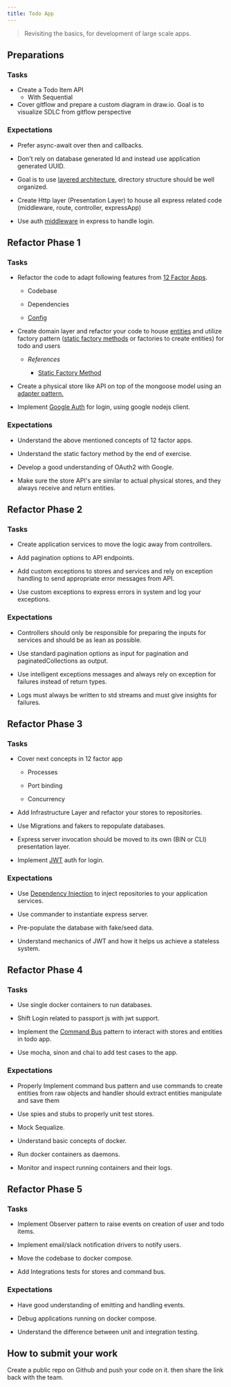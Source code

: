```yaml
---
title: Todo App
---
```




> Revisiting the basics, for development of large scale apps.

## Preparations

### Tasks

- Create a Todo Item API
  - With Sequential
- Cover gitflow and prepare a custom diagram in draw.io. Goal is to visualize SDLC from gitflow perspective

### Expectations

- Prefer async-await over then and callbacks.

- Don't rely on database generated Id and instead use application generated UUID.

- Goal is to use [layered architecture](https://dzone.com/articles/layered-architecture-is-good), directory structure should be well organized.

- Create Http layer (Presentation Layer) to house all express related code (middleware, route, controller, expressApp)

- Use auth [middleware](https://refactoring.guru/design-patterns/chain-of-responsibility) in express to handle login.

## Refactor Phase 1

### Tasks

- Refactor the code to adapt following features from [12 Factor Apps](https://12factor.net/).

  - Codebase

  - Dependencies

  - [Config](https://www.npmjs.com/package/dotenv)

- Create domain layer and refactor your code to house [entities](https://www.raywenderlich.com/books/real-world-android-by-tutorials/v1.0/chapters/3-domain-layer) and utilize factory pattern ([static factory methods](https://stackify.com/static-factory-methods/#:~:text=A%20static%20factory%20method%20is,separate%20interface%20and%20implementation%20class.) or factories to create entities) for todo and users

  - _References_

    - [Static Factory Method](https://refactoring.guru/design-patterns/factory-method)

- Create a physical store like API on top of the mongoose model using an [adapter pattern.](https://sourcemaking.com/design_patterns/adapter)

- Implement [Google Auth](https://medium.com/@jackrobertscott/how-to-use-google-auth-api-with-node-js-888304f7e3a0) for login, using google nodejs client.

### Expectations

- Understand the above mentioned concepts of 12 factor apps.

- Understand the static factory method by the end of exercise.

- Develop a good understanding of OAuth2 with Google.

- Make sure the store API's are similar to actual physical stores, and they always receive and return entities.

## Refactor Phase 2

### Tasks

- Create application services to move the logic away from controllers.

- Add pagination options to API endpoints.

- Add custom exceptions to stores and services and rely on exception handling to send appropriate error messages from API.

- Use custom exceptions to express errors in system and log your exceptions.

### Expectations

- Controllers should only be responsible for preparing the inputs for services and should be as lean as possible.

- Use standard pagination options as input for pagination and paginatedCollections as output.

- Use intelligent exceptions messages and always rely on exception for failures instead of return types.

- Logs must always be written to std streams and must give insights for failures.

## Refactor Phase 3

### Tasks

- Cover next concepts in 12 factor app

  - Processes

  - Port binding

  - Concurrency

- Add Infrastructure Layer and refactor your stores to repositories.

- Use Migrations and fakers to repopulate databases.

- Express server invocation should be moved to its own (BIN or CLI) presentation layer.

- Implement [JWT](https://scotch.io/tutorials/authenticate-a-node-js-api-with-json-web-tokens) auth for login.

### Expectations

- Use [Dependency Injection](https://inversify.io/) to inject repositories to your application services.

- Use commander to instantiate express server.

- Pre-populate the database with fake/seed data.

- Understand mechanics of JWT and how it helps us achieve a stateless system.

## Refactor Phase 4

### Tasks

- Use single docker containers to run databases.

- Shift Login related to passport js with jwt support.

- Implement the [Command Bus](https://blog.carbonteq.com/command-bus-pattern/) pattern to interact with stores and entities in todo app.

- Use mocha, sinon and chai to add test cases to the app.

### Expectations

- Properly Implement command bus pattern and use commands to create entities from raw objects and handler should extract entities manipulate and save them

- Use spies and stubs to properly unit test stores.

- Mock Sequalize.

- Understand basic concepts of docker.

- Run docker containers as daemons.

- Monitor and inspect running containers and their logs.

## Refactor Phase 5

### Tasks

- Implement Observer pattern to raise events on creation of user and todo items.

- Implement email/slack notification drivers to notify users.

- Move the codebase to docker compose.

- Add Integrations tests for stores and command bus.

### Expectations

- Have good understanding of emitting and handling events.

- Debug applications running on docker compose.

- Understand the difference between unit and integration testing.

## How to submit your work

Create a public repo on Github and push your code on it. then share the link back with the team.
